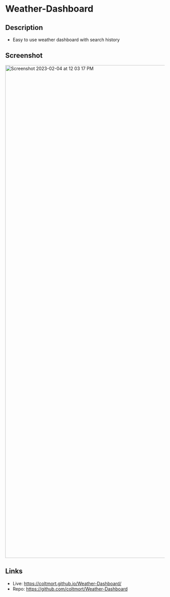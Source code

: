 # Weather-Dashboard

## Description
* Easy to use weather dashboard with search history

## Screenshot
<img width="1556" alt="Screenshot 2023-02-04 at 12 03 17 PM" src="https://user-images.githubusercontent.com/48365060/216785012-7efcb1ed-87aa-43bc-b899-3bb1e6d58423.png">

## Links
* Live: https://coltmort.github.io/Weather-Dashboard/
* Repo: https://github.com/coltmort/Weather-Dashboard
